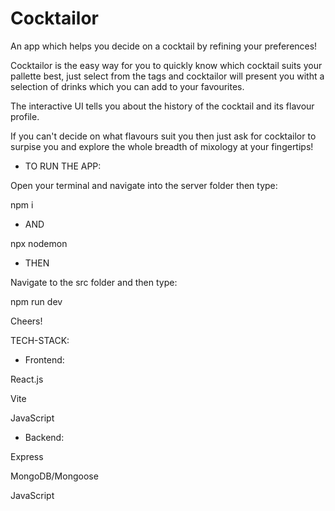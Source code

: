 # Cocktailor
An app which helps you decide on a cocktail by refining your preferences!

Cocktailor is the easy way for you to quickly know which cocktail suits your pallette best, just select from the tags and cocktailor will present you witht a selection of drinks which you can add to your favourites.

The interactive UI tells you about the history of the cocktail and its flavour profile.

If you can't decide on what flavours suit you then just ask for cocktailor to surpise you and explore the whole breadth of mixology at your fingertips!

- TO RUN THE APP:

Open your terminal and navigate into the server folder then type:

npm i 

- AND

npx nodemon

- THEN

Navigate to the src folder and then type:

npm run dev

Cheers!

TECH-STACK:

- Frontend:

React.js

Vite

JavaScript

- Backend:

Express

MongoDB/Mongoose

JavaScript
